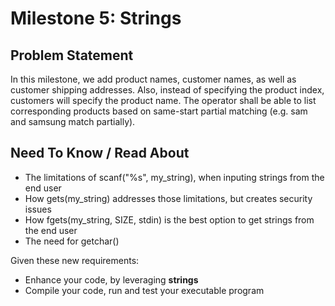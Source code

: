 # Milestone 5: Strings
## Problem Statement
In this milestone, we add product names, customer names, as well as customer shipping addresses. Also, instead of specifying the product index, customers will specify the product name. The operator shall be able to list corresponding products based on same-start partial matching (e.g. sam and samsung match partially).

## Need To Know / Read About
- The limitations of scanf("%s", my_string), when inputing strings from the end user
- How gets(my_string) addresses those limitations, but creates security issues
- How fgets(my_string, SIZE, stdin) is the best option to get strings from the end user
- The need for getchar() 

Given these new requirements:
- Enhance your code, by leveraging **strings**
- Compile your code, run and test your executable program
